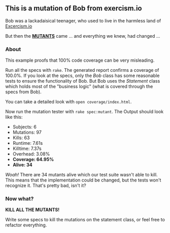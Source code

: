 ## This is a mutation of Bob from exercism.io

Bob was a lackadaisical teenager, who used to live in the harmless land of [Excercism.io](https://github.com/kytrinyx/exercism.io)

But then the [**MUTANTS**](https://github.com/mbj/mutant) came ... and everything we knew, had changed ...


### About

This example proofs that 100% code coverage can be very misleading.

Run all the specs with ```rake```.
The generated report confirms a coverage of 100.0%.
If you look at the specs, only the _Bob_ class has some reasonable tests to ensure the functionality of Bob. But Bob uses the _Statement_ class which holds most of the "business logic" (what is covered through the specs from Bob).

You can take a detailed look with ```open coverage/index.html```.

Now run the mutation tester with ```rake spec:mutant```.
The Output should look like this:

- Subjects:  6
- Mutations: 97
- Kills:     63
- Runtime:   7.61s
- Killtime:  7.37s
- Overhead:  3.08%
- **Coverage:  64.95%**
- **Alive:     34**

_Woah!_ There are 34 mutants alive which our test suite wasn't able to kill.
This means that the implementation could be changed, but the tests won't recognize  it.
That's pretty bad, isn't it?

### Now what?

**KILL ALL THE MUTANTS!**

Write some specs to kill the mutations on the statement class, or feel free to refactor everything.


